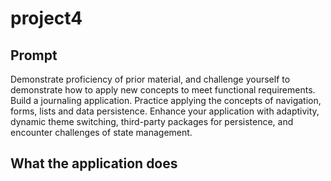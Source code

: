 # project4

## Prompt

Demonstrate proficiency of prior material, and challenge yourself to demonstrate how to apply new concepts to meet functional requirements. Build a journaling application. Practice applying the concepts of navigation, forms, lists and data persistence. Enhance your application with adaptivity, dynamic theme switching, third-party packages for persistence, and encounter challenges of state management.

## What the application does
